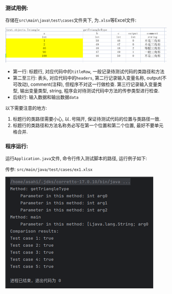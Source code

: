 ### 测试用例:

存储在`src\main\java\test\cases`文件夹下, 为`.xlsx`等Excel文件:

![img](img/img.png)

- 第一行: 标题行, 对应代码中的`titleRow`, 一般记录待测试代码的类路径和方法
- 第二至三行: 表头, 对应代码中的`headers`, 
  第二行记录输入变量名称, output(不可改动), comment(注释), 但程序不对这一行做检查.
  第三行记录输入变量类型, 输出变量类型, string, 程序会对待测试代码中方法的传参类型进行检查.
- 后续行: 输入数据和输出数据`data`

以下需要注意的地方:

1. 标题行的类路径需要小心, 以`.`号隔开, 保证待测试代码的位置与类路径一致.
2. 标题行的类路径和方法名称务必写在第一个位置和第二个位置, 最好不要单元格合并.

### 程序运行:

运行`Application.java`文件, 命令行传入测试脚本的路径, 运行例子如下:

传参: `src/main/java/test/cases/ex1.xlsx`

![img_1](img/img_1.png)
